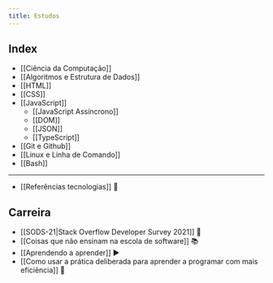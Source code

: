 ```yaml
---
title: Estudos
---
```


## Index
- [[Ciência da Computação]]
- [[Algoritmos e Estrutura de Dados]]
- [[HTML]]
- [[CSS]]
- [[JavaScript]]
	- [[JavaScript Assíncrono]]
	- [[DOM]]
	- [[JSON]]
	- [[TypeScript]]
- [[Git e Github]]
- [[Linux e Linha de Comando]]
- [[Bash]]

---
- [[Referências tecnologias]] 🔗

## Carreira
- [[SODS-21|Stack Overflow Developer Survey 2021]] 🔗
- [[Coisas que não ensinam na escola de software]] 📚
- [[Aprendendo a aprender]] ▶️
- [[Como usar a prática deliberada para aprender a programar com mais eficiência]] 🔗